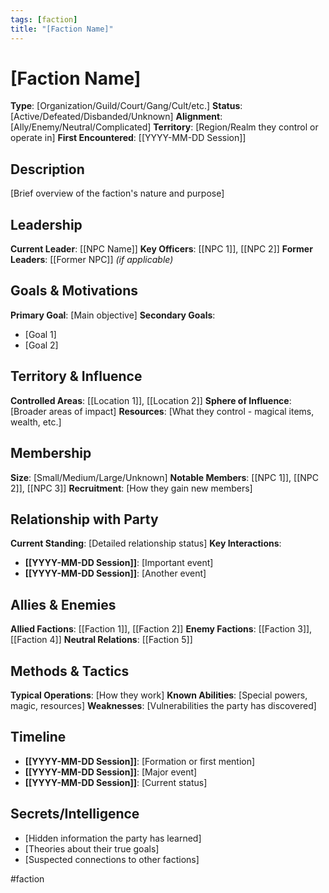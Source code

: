 ```yaml
---
tags: [faction]
title: "[Faction Name]"
---
```


# [Faction Name]

**Type**: [Organization/Guild/Court/Gang/Cult/etc.]
**Status**: [Active/Defeated/Disbanded/Unknown]
**Alignment**: [Ally/Enemy/Neutral/Complicated]
**Territory**: [Region/Realm they control or operate in]
**First Encountered**: [[YYYY-MM-DD Session]]

## Description

[Brief overview of the faction's nature and purpose]

## Leadership

**Current Leader**: [[NPC Name]]
**Key Officers**: [[NPC 1]], [[NPC 2]]
**Former Leaders**: [[Former NPC]] *(if applicable)*

## Goals & Motivations

**Primary Goal**: [Main objective]
**Secondary Goals**: 
- [Goal 1]
- [Goal 2]

## Territory & Influence

**Controlled Areas**: [[Location 1]], [[Location 2]]
**Sphere of Influence**: [Broader areas of impact]
**Resources**: [What they control - magical items, wealth, etc.]

## Membership

**Size**: [Small/Medium/Large/Unknown]
**Notable Members**: [[NPC 1]], [[NPC 2]], [[NPC 3]]
**Recruitment**: [How they gain new members]

## Relationship with Party

**Current Standing**: [Detailed relationship status]
**Key Interactions**:
- **[[YYYY-MM-DD Session]]**: [Important event]
- **[[YYYY-MM-DD Session]]**: [Another event]

## Allies & Enemies

**Allied Factions**: [[Faction 1]], [[Faction 2]]
**Enemy Factions**: [[Faction 3]], [[Faction 4]]
**Neutral Relations**: [[Faction 5]]

## Methods & Tactics

**Typical Operations**: [How they work]
**Known Abilities**: [Special powers, magic, resources]
**Weaknesses**: [Vulnerabilities the party has discovered]

## Timeline

- **[[YYYY-MM-DD Session]]**: [Formation or first mention]
- **[[YYYY-MM-DD Session]]**: [Major event]
- **[[YYYY-MM-DD Session]]**: [Current status]

## Secrets/Intelligence

- [Hidden information the party has learned]
- [Theories about their true goals]
- [Suspected connections to other factions]

#faction